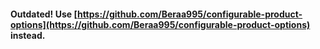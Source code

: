 #### Outdated! Use [https://github.com/Beraa995/configurable-product-options](https://github.com/Beraa995/configurable-product-options) instead.

